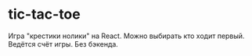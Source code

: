 # tic-tac-toe
Игра "крестики нолики" на React. Можно выбирать кто ходит первый. Ведётся счёт игры. Без бэкенда.
